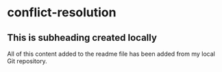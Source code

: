 # conflict-resolution

## This is subheading created locally

All of this content added to the readme file has been added from my local Git repository.